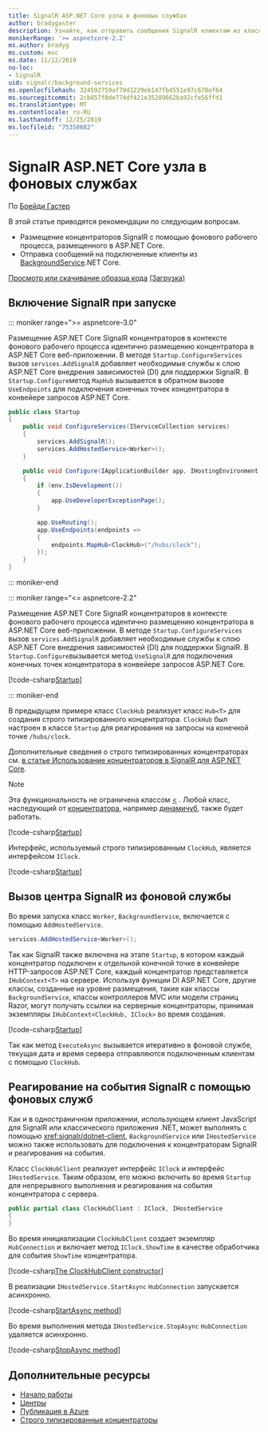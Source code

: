 ```yaml
---
title: SignalR ASP.NET Core узла в фоновых службах
author: bradygaster
description: Узнайте, как отправить сообщения SignalR клиентам из классов .NET Core BackgroundService.
monikerRange: '>= aspnetcore-2.2'
ms.author: bradyg
ms.custom: mvc
ms.date: 11/12/2019
no-loc:
- SignalR
uid: signalr/background-services
ms.openlocfilehash: 324592759af79d1229eb147fb4551e97c678ef64
ms.sourcegitcommit: 2cb857f0de774df421e35289662ba92cfe56ffd1
ms.translationtype: MT
ms.contentlocale: ru-RU
ms.lasthandoff: 12/25/2019
ms.locfileid: "75358682"
---
```

# <a name="host-aspnet-core-opno-locsignalr-in-background-services"></a>SignalR ASP.NET Core узла в фоновых службах

По [Брейди Гастер](https://twitter.com/bradygaster)

В этой статье приводятся рекомендации по следующим вопросам.

* Размещение концентраторов SignalR с помощью фонового рабочего процесса, размещенного в ASP.NET Core.
* Отправка сообщений на подключенные клиенты из [BackgroundService](xref:Microsoft.Extensions.Hosting.BackgroundService).NET Core.

[Просмотр или скачивание образца кода](https://github.com/aspnet/AspNetCore.Docs/tree/master/aspnetcore/signalr/background-service/sample/) [(Загрузка)](xref:index#how-to-download-a-sample)

## <a name="enable-opno-locsignalr-in-startup"></a>Включение SignalR при запуске

::: moniker range=">= aspnetcore-3.0"

Размещение ASP.NET Core SignalR концентраторов в контексте фонового рабочего процесса идентично размещению концентратора в ASP.NET Core веб-приложении. В методе `Startup.ConfigureServices` вызов `services.AddSignalR` добавляет необходимые службы к слою ASP.NET Core внедрения зависимостей (DI) для поддержки SignalR. В `Startup.Configure`метод `MapHub` вызывается в обратном вызове `UseEndpoints` для подключения конечных точек концентратора в конвейере запросов ASP.NET Core.

```csharp
public class Startup
{
    public void ConfigureServices(IServiceCollection services)
    {
        services.AddSignalR();
        services.AddHostedService<Worker>();
    }

    public void Configure(IApplicationBuilder app, IHostingEnvironment env)
    {
        if (env.IsDevelopment())
        {
            app.UseDeveloperExceptionPage();
        }

        app.UseRouting();
        app.UseEndpoints(endpoints =>
        {
            endpoints.MapHub<ClockHub>("/hubs/clock");
        });
    }
}
```

::: moniker-end

::: moniker range="<= aspnetcore-2.2"

Размещение ASP.NET Core SignalR концентраторов в контексте фонового рабочего процесса идентично размещению концентратора в ASP.NET Core веб-приложении. В методе `Startup.ConfigureServices` вызов `services.AddSignalR` добавляет необходимые службы к слою ASP.NET Core внедрения зависимостей (DI) для поддержки SignalR. В `Startup.Configure`вызывается метод `UseSignalR` для подключения конечных точек концентратора в конвейере запросов ASP.NET Core.

[!code-csharp[Startup](background-service/sample/Server/Startup.cs?name=Startup)]

::: moniker-end

В предыдущем примере класс `ClockHub` реализует класс `Hub<T>` для создания строго типизированного концентратора. `ClockHub` был настроен в классе `Startup` для реагирования на запросы на конечной точке `/hubs/clock`.

Дополнительные сведения о строго типизированных концентраторах см. [в статье Использование концентраторов в SignalR для ASP.NET Core](xref:signalr/hubs#strongly-typed-hubs).

> [!NOTE]
> Эта функциональность не ограничена классом [\<](xref:Microsoft.AspNetCore.SignalR.Hub`1) . Любой класс, наследующий от [концентратора](xref:Microsoft.AspNetCore.SignalR.Hub), например [динамичуб](xref:Microsoft.AspNetCore.SignalR.DynamicHub), также будет работать.

[!code-csharp[Startup](background-service/sample/Server/ClockHub.cs?name=ClockHub)]

Интерфейс, используемый строго типизированным `ClockHub`, является интерфейсом `IClock`.

[!code-csharp[Startup](background-service/sample/HubServiceInterfaces/IClock.cs?name=IClock)]

## <a name="call-a-opno-locsignalr-hub-from-a-background-service"></a>Вызов центра SignalR из фоновой службы

Во время запуска класс `Worker`, `BackgroundService`, включается с помощью `AddHostedService`.

```csharp
services.AddHostedService<Worker>();
```

Так как SignalR также включена на этапе `Startup`, в котором каждый концентратор подключен к отдельной конечной точке в конвейере HTTP-запросов ASP.NET Core, каждый концентратор представляется `IHubContext<T>` на сервере. Используя функции DI ASP.NET Core, другие классы, созданные на уровне размещения, такие как классы `BackgroundService`, классы контроллеров MVC или модели страниц Razor, могут получать ссылки на серверные концентраторы, принимая экземпляры `IHubContext<ClockHub, IClock>` во время создания.

[!code-csharp[Startup](background-service/sample/Server/Worker.cs?name=Worker)]

Так как метод `ExecuteAsync` вызывается итеративно в фоновой службе, текущая дата и время сервера отправляются подключенным клиентам с помощью `ClockHub`.

## <a name="react-to-opno-locsignalr-events-with-background-services"></a>Реагирование на события SignalR с помощью фоновых служб

Как и в одностраничном приложении, использующем клиент JavaScript для SignalR или классического приложения .NET, может выполнять с помощью <xref:signalr/dotnet-client>, `BackgroundService` или `IHostedService` можно также использовать для подключения к концентраторам SignalR и реагирования на события.

Класс `ClockHubClient` реализует интерфейс `IClock` и интерфейс `IHostedService`. Таким образом, его можно включить во время `Startup` для непрерывного выполнения и реагирования на события концентратора с сервера.

```csharp
public partial class ClockHubClient : IClock, IHostedService
{
}
```

Во время инициализации `ClockHubClient` создает экземпляр `HubConnection` и включает метод `IClock.ShowTime` в качестве обработчика для события `ShowTime` концентратора.

[!code-csharp[The ClockHubClient constructor](background-service/sample/Clients.ConsoleTwo/ClockHubClient.cs?name=ClockHubClientCtor)]

В реализации `IHostedService.StartAsync` `HubConnection` запускается асинхронно.

[!code-csharp[StartAsync method](background-service/sample/Clients.ConsoleTwo/ClockHubClient.cs?name=StartAsync)]

Во время выполнения метода `IHostedService.StopAsync` `HubConnection` удаляется асинхронно.

[!code-csharp[StopAsync method](background-service/sample/Clients.ConsoleTwo/ClockHubClient.cs?name=StopAsync)]

## <a name="additional-resources"></a>Дополнительные ресурсы

* [Начало работы](xref:tutorials/signalr)
* [Центры](xref:signalr/hubs)
* [Публикация в Azure](xref:signalr/publish-to-azure-web-app)
* [Строго типизированные концентраторы](xref:signalr/hubs#strongly-typed-hubs)
